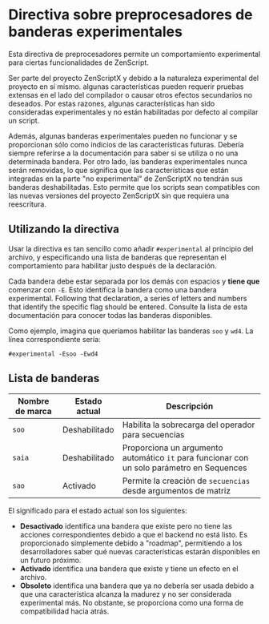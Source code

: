 # Directiva sobre preprocesadores de banderas experimentales

Esta directiva de preprocesadores permite un comportamiento experimental para ciertas funcionalidades de ZenScript.

Ser parte del proyecto ZenScriptX y debido a la naturaleza experimental del proyecto en sí mismo. algunas características pueden requerir pruebas extensas en el lado del compilador o causar otros efectos secundarios no deseados. Por estas razones, algunas características han sido consideradas experimentales y no están habilitadas por defecto al compilar un script.

Además, algunas banderas experimentales pueden no funcionar y se proporcionan sólo como indicios de las características futuras. Debería siempre referirse a la documentación para saber si se utiliza o no una determinada bandera. Por otro lado, las banderas experimentales nunca serán removidas, lo que significa que las características que están integradas en la parte "no experimental" de ZenScriptX no tendrán sus banderas deshabilitadas. Esto permite que los scripts sean compatibles con las nuevas versiones del proyecto ZenScriptX sin que requiera una reescritura.

## Utilizando la directiva
Usar la directiva es tan sencillo como añadir `#experimental` al principio del archivo, y especificando una lista de banderas que representan el comportamiento para habilitar justo después de la declaración.

Cada bandera debe estar separada por los demás con espacios y **tiene que** comenzar con `-E`. Esto identifica la bandera como una bandera experimental. Following that declaration, a series of letters and numbers that identify the specific flag should be entered. Consulte la lista de esta documentación para conocer todas las banderas disponibles.

Como ejemplo, imagina que queríamos habilitar las banderas `soo` y `wd4`. La línea correspondiente sería:
```zenscript
#experimental -Esoo -Ewd4
```

## Lista de banderas
| Nombre de marca | Estado actual | Descripción                                                                                |
| --------------- | ------------- | ------------------------------------------------------------------------------------------ |
| `soo`           | Deshabilitado | Habilita la sobrecarga del operador para secuencias                                        |
| `saia`          | Deshabilitado | Proporciona un argumento automático `it` para funcionar con un solo parámetro en Sequences |
| `sao`           | Activado      | Permite la creación de `secuencias` desde argumentos de matriz                             |

El significado para el estado actual son los siguientes:

- **Desactivado** identifica una bandera que existe pero no tiene las acciones correspondientes debido a que el backend no está listo. Es proporcionado simplemente debido a "roadmap", permitiendo a los desarrolladores saber qué nuevas características estarán disponibles en un futuro próximo.
- **Activado** identifica una bandera que existe y tiene un efecto en el archivo.
- **Obsoleto** identifica una bandera que ya no debería ser usada debido a que una característica alcanza la madurez y no ser considerada experimental más. No obstante, se proporciona como una forma de compatibilidad hacia atrás.
